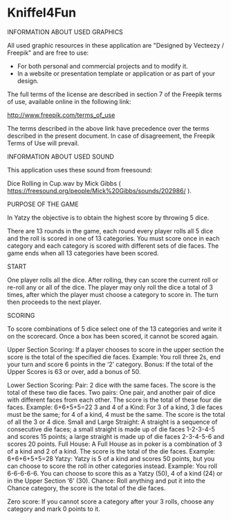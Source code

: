 # Kniffel4Fun

INFORMATION ABOUT USED GRAPHICS

All used graphic resources in these application are "Designed by Vecteezy / Freepik" and are free to use:

- For both personal and commercial projects and to modify it.
- In a website or presentation template or application or as part of your design.

The full terms of the license are described in section 7 of the Freepik
terms of use, available online in the following link:

  http://www.freepik.com/terms_of_use

The terms described in the above link have precedence over the terms described
in the present document. In case of disagreement, the Freepik Terms of Use
will prevail.

INFORMATION ABOUT USED SOUND

This application uses these sound from freesound:

Dice Rolling in Cup.wav by Mick Gibbs ( https://freesound.org/people/Mick%20Gibbs/sounds/202986/ ).

PURPOSE OF THE GAME

In Yatzy the objective is to obtain the highest score by throwing 5 dice.

There are 13 rounds in the game, each round every player rolls all 5 dice and the roll is scored in one of 13 categories. You must score once in each category and each category is scored with different sets of die faces. The game ends when all 13 categories have been scored.

START

One player rolls all the dice. After rolling, they can score the current roll or re-roll any or all of the dice. The player may only roll the dice a total of 3 times, after which the player must choose a category to score in. The turn then proceeds to the next player.

SCORING

To score combinations of 5 dice select one of the 13 categories
and write it on the scorecard. Once a box has been scored, it cannot be
scored again.

Upper Section Scoring: If a player chooses to score in the upper section the score
is the total of the specified die faces. Example: You roll three 2s, end your turn and score 6 points in the ‘2’ category.
Bonus: If the total of the Upper Scores is 63 or over, add a bonus of 50.

Lower Section Scoring:
Pair: 2 dice with the same faces. The score is the total of these two die faces.
Two pairs: One pair, and another pair of dice with different faces from each other. The score is the total of these four die faces. Example: 6+6+5+5=22
3 and 4 of a Kind: For 3 of a kind, 3 die faces must be the same; for 4 of a kind, 4 must be the same. The score is the total of all the 3 or 4 dice.
Small and Large Straight: A straight is a sequence of consecutive die faces; a small straight is made up of die faces 1-2-3-4-5 and scores 15 points; a large straight is made up of die faces 2-3-4-5-6 and scores 20 points.
Full House: A Full House as in poker is a combination of 3 of a kind and 2 of a kind. The score is the total of the die faces. Example: 6+6+6+5+5=28
Yatzy: Yatzy is 5 of a kind and scores 50 points, but you can choose to score the roll in other categories instead. Example: You roll 6-6-6-6-6. You can choose to score this as a Yatzy (50), 4 of a kind (24) or in the Upper Section ‘6’ (30).
Chance: Roll anything and put it into the Chance category, the score is the total of the die faces.

Zero score: If you cannot score a category after your 3 rolls, choose any category and mark 0 points to it.

